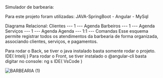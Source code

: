 Simulador de barbearia:

Para este projeto foram utilizadas: JAVA-SpringBoot - Angular - MySql

Diagrama Relacional:
Clientes --- 1
--- Agenda
Barbeiros --- 1
--- Agenda
Serviços --- 1
--- Agenda
Agenda --- 1:1 --- Comandas
Esse esquema permite registrar todos os atendimentos da barbearia de forma organizada,
associando clientes, serviços, e pagamentos.

Para rodar o Back, se tiver o java instalado basta somente rodar o projeto. IDE( Intelij )
Para rodar o Front, se tiver instalado o @angular-cli basta digitar no console: ng s IDE( VsCode )


![BARBEARIA (1)](https://github.com/user-attachments/assets/f1f4cf20-69ca-476c-afd0-78c0441a0ab2)

